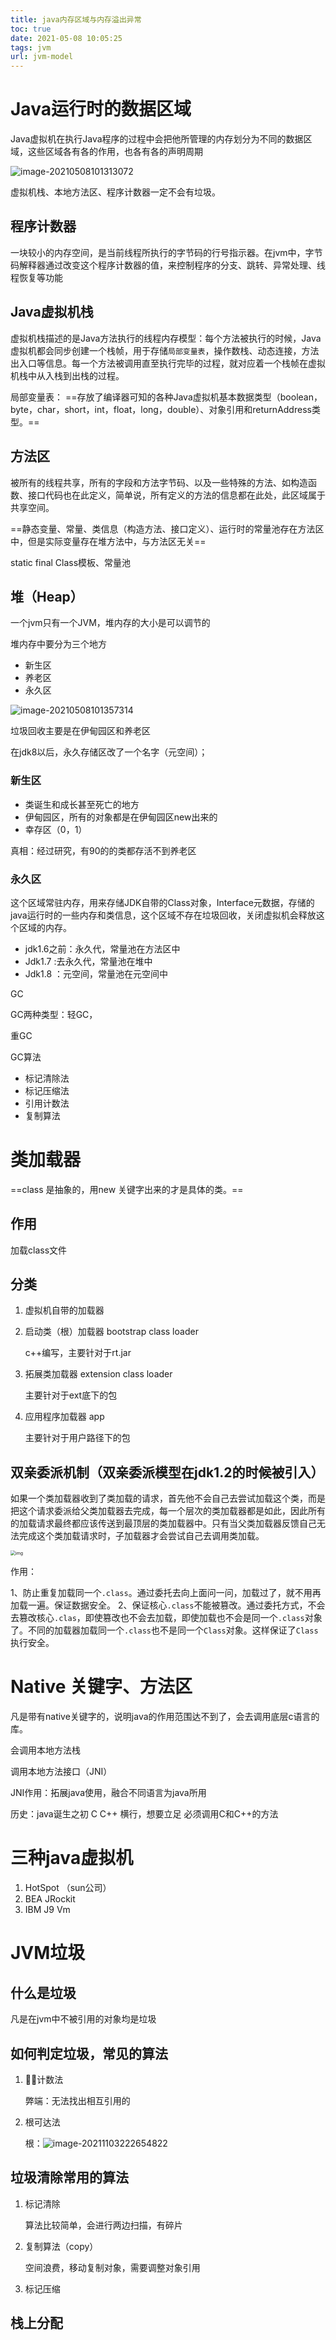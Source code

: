 ```yaml
---
title: java内存区域与内存溢出异常
toc: true
date: 2021-05-08 10:05:25
tags: jvm
url: jvm-model
---
```


# Java运行时的数据区域

Java虚拟机在执行Java程序的过程中会把他所管理的内存划分为不同的数据区域，这些区域各有各的作用，也各有各的声明周期

![image-20210508101313072](java内存区域与内存溢出异常/image-20210508101313072.png)

虚拟机栈、本地方法区、程序计数器一定不会有垃圾。



## 程序计数器

一块较小的内存空间，是当前线程所执行的字节码的行号指示器。在jvm中，字节码解释器通过改变这个程序计数器的值，来控制程序的分支、跳转、异常处理、线程恢复等功能

## Java虚拟机栈

虚拟机栈描述的是Java方法执行的线程内存模型：每个方法被执行的时候，Java虚拟机都会同步创建一个栈帧，用于存储`局部变量表`，操作数栈、动态连接，方法出入口等信息。每一个方法被调用直至执行完毕的过程，就对应着一个栈帧在虚拟机栈中从入栈到出栈的过程。

局部变量表： ==存放了编译器可知的各种Java虚拟机基本数据类型（boolean，byte，char，short，int，float，long，double）、对象引用和returnAddress类型。==

## 方法区

被所有的线程共享，所有的字段和方法字节码、以及一些特殊的方法、如构造函数、接口代码也在此定义，简单说，所有定义的方法的信息都在此处，此区域属于共享空间。

==静态变量、常量、类信息（构造方法、接口定义）、运行时的常量池存在方法区中，但是实际变量存在堆方法中，与方法区无关==

static  final Class模板、常量池

## 堆（Heap）

一个jvm只有一个JVM，堆内存的大小是可以调节的

堆内存中要分为三个地方

* 新生区
* 养老区
* 永久区

![image-20210508101357314](java内存区域与内存溢出异常/image-20210508101357314.png)

垃圾回收主要是在伊甸园区和养老区

在jdk8以后，永久存储区改了一个名字（元空间）；

### 新生区

* 类诞生和成长甚至死亡的地方
* 伊甸园区，所有的对象都是在伊甸园区new出来的
* 幸存区（0，1）

真相：经过研究，有90的的类都存活不到养老区

### 永久区

这个区域常驻内存，用来存储JDK自带的Class对象，Interface元数据，存储的java运行时的一些内存和类信息，这个区域不存在垃圾回收，关闭虚拟机会释放这个区域的内存。

* jdk1.6之前：永久代，常量池在方法区中
* Jdk1.7 :去永久代，常量池在堆中
* Jdk1.8 ：元空间，常量池在元空间中

GC

GC两种类型：轻GC，

重GC

GC算法

- 标记清除法
- 标记压缩法
- 引用计数法
- 复制算法



# 类加载器

==class 是抽象的，用new 关键字出来的才是具体的类。==

## 作用

加载class文件

## 分类

1. 虚拟机自带的加载器

2. 启动类（根）加载器 bootstrap class loader

   c++编写，主要针对于rt.jar

3. 拓展类加载器 extension class loader

   主要针对于ext底下的包

4. 应用程序加载器 app  

   主要针对于用户路径下的包

## 双亲委派机制（双亲委派模型在jdk1.2的时候被引入）

如果一个类加载器收到了类加载的请求，首先他不会自己去尝试加载这个类，而是把这个请求委派给父类加载器去完成，每一个层次的类加载器都是如此，因此所有的加载请求最终都应该传送到最顶层的类加载器中。只有当父类加载器反馈自己无法完成这个类加载请求时，子加载器才会尝试自己去调用类加载。

<img src="https://upload-images.jianshu.io/upload_images/7634245-7b7882e1f4ea5d7d.png?imageMogr2/auto-orient/strip|imageView2/2/w/1200/format/webp" alt="img" style="zoom:50%;" />

作用：

1、防止重复加载同一个`.class`。通过委托去向上面问一问，加载过了，就不用再加载一遍。保证数据安全。
 2、保证核心`.class`不能被篡改。通过委托方式，不会去篡改核心`.clas`，即使篡改也不会去加载，即使加载也不会是同一个`.class`对象了。不同的加载器加载同一个`.class`也不是同一个`Class`对象。这样保证了`Class`执行安全。

# Native 关键字、方法区

凡是带有native关键字的，说明java的作用范围达不到了，会去调用底层c语言的库。

会调用本地方法栈

调用本地方法接口（JNI）

JNI作用：拓展java使用，融合不同语言为java所用

历史：java诞生之初 C  C++ 横行，想要立足 必须调用C和C++的方法

# 三种java虚拟机

1. HotSpot （sun公司）
2. BEA JRockit
3. IBM J9 Vm

# JVM垃圾

## 什么是垃圾

凡是在jvm中不被引用的对象均是垃圾

## 如何判定垃圾，常见的算法

1. 计数法

   弊端：无法找出相互引用的

2. 根可达法

   根：![image-20211103222654822](java内存区域与内存溢出异常/image-20211103222654822.png)

## 垃圾清除常用的算法

1. 标记清除

   算法比较简单，会进行两边扫描，有碎片

2. 复制算法（copy）

   空间浪费，移动复制对象，需要调整对象引用

3. 标记压缩

## 栈上分配